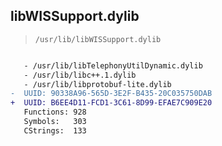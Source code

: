 ## libWISSupport.dylib

> `/usr/lib/libWISSupport.dylib`

```diff

   - /usr/lib/libTelephonyUtilDynamic.dylib
   - /usr/lib/libc++.1.dylib
   - /usr/lib/libprotobuf-lite.dylib
-  UUID: 90338A96-565D-3E2F-B435-20C035750DAB
+  UUID: B6EE4D11-FCD1-3C61-8D99-EFAE7C909E20
   Functions: 928
   Symbols:   303
   CStrings:  133

```
